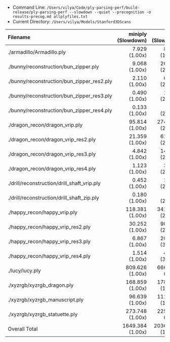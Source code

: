 * Command Line: `/Users/vilya/Code/ply-parsing-perf/build-release/ply-parsing-perf --slowdown --quiet --precognition -o results-precog.md allplyfiles.txt`
* Current Directory: `/Users/vilya/Models/Stanford3DScans`

| Filename                                    |      miniply (Slowdown) |       happly (Slowdown) |      tinyply (Slowdown) |         rply (Slowdown) |      msh_ply (Slowdown) |
| :------------------------------------------ | ----------------------: | ----------------------: | ----------------------: | ----------------------: | ----------------------: |
| ./armadillo/Armadillo.ply                   |        7.929    (1.00x) |       84.180   (10.62x) |       34.961    (4.41x) |       41.781    (5.27x) |        9.317    (1.18x) |
| ./bunny/reconstruction/bun_zipper.ply       |        9.068    (1.00x) |      260.544   (28.73x) |      120.815   (13.32x) |       33.867    (3.73x) |       28.575    (3.15x) |
| ./bunny/reconstruction/bun_zipper_res2.ply  |        2.110    (1.00x) |       60.273   (28.57x) |       26.718   (12.66x) |        7.627    (3.62x) |        6.407    (3.04x) |
| ./bunny/reconstruction/bun_zipper_res3.ply  |        0.490    (1.00x) |       13.895   (28.36x) |        6.200   (12.66x) |        1.810    (3.69x) |        1.531    (3.12x) |
| ./bunny/reconstruction/bun_zipper_res4.ply  |        0.133    (1.00x) |        3.415   (25.59x) |        1.531   (11.47x) |        0.459    (3.44x) |        0.389    (2.91x) |
| ./dragon_recon/dragon_vrip.ply              |       95.814    (1.00x) |     2742.607   (28.62x) |     1361.961   (14.21x) |      356.768    (3.72x) |      320.003    (3.34x) |
| ./dragon_recon/dragon_vrip_res2.ply         |       21.359    (1.00x) |      611.279   (28.62x) |      312.851   (14.65x) |       81.330    (3.81x) |       70.853    (3.32x) |
| ./dragon_recon/dragon_vrip_res3.ply         |        4.842    (1.00x) |      143.861   (29.71x) |       72.830   (15.04x) |       18.808    (3.88x) |       16.340    (3.37x) |
| ./dragon_recon/dragon_vrip_res4.ply         |        1.123    (1.00x) |       32.203   (28.69x) |       16.533   (14.73x) |        4.301    (3.83x) |        3.704    (3.30x) |
| ./drill/reconstruction/drill_shaft_vrip.ply |        0.452    (1.00x) |       12.359   (27.34x) |        5.990   (13.25x) |        1.689    (3.74x) |        1.489    (3.29x) |
| ./drill/reconstruction/drill_shaft_zip.ply  |        0.180    (1.00x) |        4.870   (27.06x) |        2.360   (13.11x) |        0.652    (3.62x) |        0.564    (3.14x) |
| ./happy_recon/happy_vrip.ply                |      118.381    (1.00x) |     3413.447   (28.83x) |     1705.246   (14.40x) |      446.604    (3.77x) |      400.221    (3.38x) |
| ./happy_recon/happy_vrip_res2.ply           |       30.252    (1.00x) |      905.839   (29.94x) |      455.220   (15.05x) |      118.481    (3.92x) |      104.724    (3.46x) |
| ./happy_recon/happy_vrip_res3.ply           |        6.867    (1.00x) |      207.841   (30.27x) |      102.555   (14.93x) |       29.650    (4.32x) |       23.700    (3.45x) |
| ./happy_recon/happy_vrip_res4.ply           |        1.514    (1.00x) |       45.568   (30.10x) |       23.074   (15.24x) |        5.931    (3.92x) |        5.134    (3.39x) |
| ./lucy/lucy.ply                             |      809.626    (1.00x) |     6660.429    (8.23x) |     2544.467    (3.14x) |     3510.552    (4.34x) |     1213.063    (1.50x) |
| ./xyzrgb/xyzrgb_dragon.ply                  |      168.859    (1.00x) |     1789.260   (10.60x) |      582.593    (3.45x) |      832.923    (4.93x) |      193.914    (1.15x) |
| ./xyzrgb/xyzrgb_manuscript.ply              |       96.639    (1.00x) |     1113.506   (11.52x) |      459.138    (4.75x) |      549.417    (5.69x) |      115.726    (1.20x) |
| ./xyzrgb/xyzrgb_statuette.ply               |      273.748    (1.00x) |     2259.080    (8.25x) |      808.265    (2.95x) |     1217.432    (4.45x) |      269.953    (0.99x) |
| Overall Total                               |     1649.384    (1.00x) |    20364.455   (12.35x) |     8643.306    (5.24x) |     7260.083    (4.40x) |     2785.606    (1.69x) |
